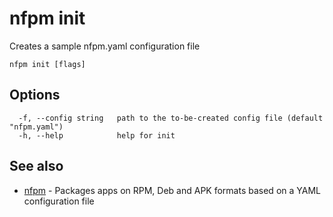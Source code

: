 # nfpm init

Creates a sample nfpm.yaml configuration file

```
nfpm init [flags]
```

## Options

```
  -f, --config string   path to the to-be-created config file (default "nfpm.yaml")
  -h, --help            help for init
```

## See also

* [nfpm](/cmd/nfpm/)	 - Packages apps on RPM, Deb and APK formats based on a YAML configuration file

